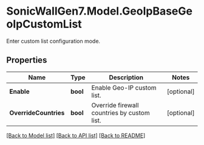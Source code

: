 # SonicWallGen7.Model.GeoIpBaseGeoIpCustomList
Enter custom list configuration mode.

## Properties

Name | Type | Description | Notes
------------ | ------------- | ------------- | -------------
**Enable** | **bool** | Enable Geo-IP custom list. | [optional] 
**OverrideCountries** | **bool** | Override firewall countries by custom list. | [optional] 

[[Back to Model list]](../README.md#documentation-for-models) [[Back to API list]](../README.md#documentation-for-api-endpoints) [[Back to README]](../README.md)

